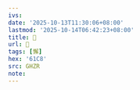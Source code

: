 ```yaml
---
ivs:
date: '2025-10-13T11:30:06+08:00'
lastmod: '2025-10-14T06:42:23+08:00'
title: 󰤜
url: 󰤜
tags: [懈]
hex: '61C8'
src: GHZR
note:
---
```

